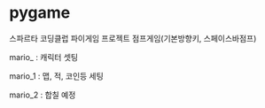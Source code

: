 # pygame

스파르타 코딩클럽 파이게임 프로젝트
점프게임(기본방향키, 스페이스바점프)

mario_ : 캐릭터  셋팅

mario_1 : 맵, 적, 코인등 세팅 

mario_2 : 합칠 예정